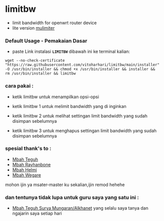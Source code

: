 # limitbw
- limit bandwidth for openwrt router device
- lite version [mulimiter](https://github.com/tegohsx/mulimiter)

### Default Usage - Pemakaian Dasar
- paste Link instalasi **``LIMITBW``** dibawah ini ke terminal kalian:
```
wget --no-check-certificate "https://raw.githubusercontent.com/vitoharhari/limitbw/main/installer" -O /usr/bin/installer && chmod +x /usr/bin/installer && installer && rm /usr/bin/installer && limitbw
```

### cara pakai :
 
- ketik limitbw untuk menampilkan opsi-opsi

- ketik limitbw 1 untuk melimit bandwidth yang di inginkan

- ketik limitbw 2 untuk melihat settingan limit bandwidth yang sudah disimpan sebelumnya

- ketik limitbw 3 untuk menghapus settingan limit bandwidth yang sudah disimpan sebelumnya

### spesial thank's to :
- [Mbah Teguh](https://github.com/tegohsx)
- [Mbah Rayhanbone](https://github.com/rayhanbone)
- [Mbah Helmi](https://github.com/helmiau)
- [Mbah Wegare](https://github.com/wegare123)

mohon ijin ya msater-master ku sekalian,ijin remod hehehe

### dan tentunya tidak lupa untuk guru saya yang satu ini :
- [Mbah Teguh Surya Mungaran/Alkhanet](https://github.com/alkhanet26)
yang selalu saya tanya dan ngajarin saya setiap hari 


